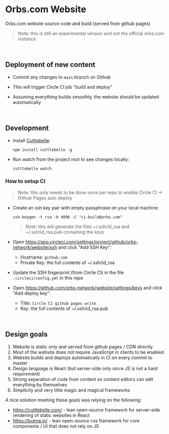 # Orbs.com Website

Orbs.com website source code and build (served from github pages)

> Note: this is still an experimental version and not the official orbs.com instance

&nbsp;

## Deployment of new content

- Commit any changes to `main` branch on Github

- This will trigger Circle CI job "build and deploy"

- Assuming everything builds smoothly, the website should be updated automatically

&nbsp;

## Development

- Install [Cuttlebelle](https://cuttlebelle.com/):

  ```
  npm install cuttlebelle -g
  ```

- Run watch from the project root to see changes locally:

  ```
  cuttlebelle watch
  ```

### How to setup CI

> Note: this only needs to be done once per repo to enable Circle CI -> Github Pages auto deploy

- Create an ssh key pair with empty passphrase on your local machine:

  ```
  ssh-keygen -t rsa -b 4096 -C "ci-build@orbs.com"
  ```

  > Note: this will generate the files ~/.ssh/id_rsa and ~/.ssh/id_rsa.pub containing the keys

- Open https://app.circleci.com/settings/project/github/orbs-network/website/ssh and click "Add SSH Key":

  - Hostname: `github.com`
  - Private Key: the full contents of ~/.ssh/id_rsa

- Update the SSH fingerprint (from Circle CI) in the file `.circleci/config.yml` in this repo

- Open https://github.com/orbs-network/website/settings/keys and click "Add deploy key":
  - Title: `Circle CI github pages write`
  - Key: the full contents of ~/.ssh/id_rsa.pub

&nbsp;

## Design goals

1. Website is static only and served from github pages / CDN directly
2. Most of the website does not require JavaScript in clients to be enabled
3. Website builds and deploys automatically in CI on every commit to master
4. Design language is React (but server-side only since JS is not a hard requirement)
5. Strong separation of code from content so content editors can edit everything by themselves
6. Simplicity and very little magic and magical frameworks

A nice solution meeting these goals was relying on the following:

- https://cuttlebelle.com/ - lean open-source framework for server-side rendering of static websites in React
- https://bulma.io/ - lean open-source css framework for core components / UI that does not rely on JS
